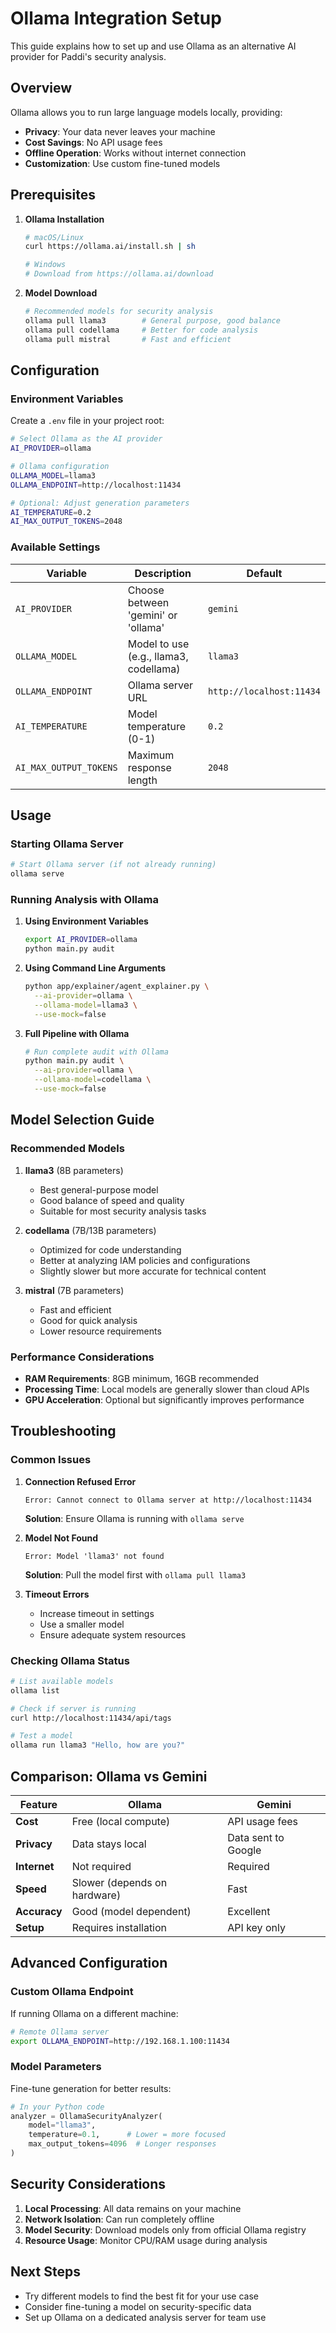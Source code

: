 # Ollama Integration Setup

This guide explains how to set up and use Ollama as an alternative AI provider for Paddi's security analysis.

## Overview

Ollama allows you to run large language models locally, providing:
- **Privacy**: Your data never leaves your machine
- **Cost Savings**: No API usage fees
- **Offline Operation**: Works without internet connection
- **Customization**: Use custom fine-tuned models

## Prerequisites

1. **Ollama Installation**
   ```bash
   # macOS/Linux
   curl https://ollama.ai/install.sh | sh
   
   # Windows
   # Download from https://ollama.ai/download
   ```

2. **Model Download**
   ```bash
   # Recommended models for security analysis
   ollama pull llama3        # General purpose, good balance
   ollama pull codellama     # Better for code analysis
   ollama pull mistral       # Fast and efficient
   ```

## Configuration

### Environment Variables

Create a `.env` file in your project root:

```bash
# Select Ollama as the AI provider
AI_PROVIDER=ollama

# Ollama configuration
OLLAMA_MODEL=llama3
OLLAMA_ENDPOINT=http://localhost:11434

# Optional: Adjust generation parameters
AI_TEMPERATURE=0.2
AI_MAX_OUTPUT_TOKENS=2048
```

### Available Settings

| Variable | Description | Default |
|----------|-------------|---------|
| `AI_PROVIDER` | Choose between 'gemini' or 'ollama' | `gemini` |
| `OLLAMA_MODEL` | Model to use (e.g., llama3, codellama) | `llama3` |
| `OLLAMA_ENDPOINT` | Ollama server URL | `http://localhost:11434` |
| `AI_TEMPERATURE` | Model temperature (0-1) | `0.2` |
| `AI_MAX_OUTPUT_TOKENS` | Maximum response length | `2048` |

## Usage

### Starting Ollama Server

```bash
# Start Ollama server (if not already running)
ollama serve
```

### Running Analysis with Ollama

1. **Using Environment Variables**
   ```bash
   export AI_PROVIDER=ollama
   python main.py audit
   ```

2. **Using Command Line Arguments**
   ```bash
   python app/explainer/agent_explainer.py \
     --ai-provider=ollama \
     --ollama-model=llama3 \
     --use-mock=false
   ```

3. **Full Pipeline with Ollama**
   ```bash
   # Run complete audit with Ollama
   python main.py audit \
     --ai-provider=ollama \
     --ollama-model=codellama \
     --use-mock=false
   ```

## Model Selection Guide

### Recommended Models

1. **llama3** (8B parameters)
   - Best general-purpose model
   - Good balance of speed and quality
   - Suitable for most security analysis tasks

2. **codellama** (7B/13B parameters)
   - Optimized for code understanding
   - Better at analyzing IAM policies and configurations
   - Slightly slower but more accurate for technical content

3. **mistral** (7B parameters)
   - Fast and efficient
   - Good for quick analysis
   - Lower resource requirements

### Performance Considerations

- **RAM Requirements**: 8GB minimum, 16GB recommended
- **Processing Time**: Local models are generally slower than cloud APIs
- **GPU Acceleration**: Optional but significantly improves performance

## Troubleshooting

### Common Issues

1. **Connection Refused Error**
   ```
   Error: Cannot connect to Ollama server at http://localhost:11434
   ```
   **Solution**: Ensure Ollama is running with `ollama serve`

2. **Model Not Found**
   ```
   Error: Model 'llama3' not found
   ```
   **Solution**: Pull the model first with `ollama pull llama3`

3. **Timeout Errors**
   - Increase timeout in settings
   - Use a smaller model
   - Ensure adequate system resources

### Checking Ollama Status

```bash
# List available models
ollama list

# Check if server is running
curl http://localhost:11434/api/tags

# Test a model
ollama run llama3 "Hello, how are you?"
```

## Comparison: Ollama vs Gemini

| Feature | Ollama | Gemini |
|---------|--------|--------|
| **Cost** | Free (local compute) | API usage fees |
| **Privacy** | Data stays local | Data sent to Google |
| **Internet** | Not required | Required |
| **Speed** | Slower (depends on hardware) | Fast |
| **Accuracy** | Good (model dependent) | Excellent |
| **Setup** | Requires installation | API key only |

## Advanced Configuration

### Custom Ollama Endpoint

If running Ollama on a different machine:

```bash
# Remote Ollama server
export OLLAMA_ENDPOINT=http://192.168.1.100:11434
```

### Model Parameters

Fine-tune generation for better results:

```python
# In your Python code
analyzer = OllamaSecurityAnalyzer(
    model="llama3",
    temperature=0.1,      # Lower = more focused
    max_output_tokens=4096  # Longer responses
)
```

## Security Considerations

1. **Local Processing**: All data remains on your machine
2. **Network Isolation**: Can run completely offline
3. **Model Security**: Download models only from official Ollama registry
4. **Resource Usage**: Monitor CPU/RAM usage during analysis

## Next Steps

- Try different models to find the best fit for your use case
- Consider fine-tuning a model on security-specific data
- Set up Ollama on a dedicated analysis server for team use